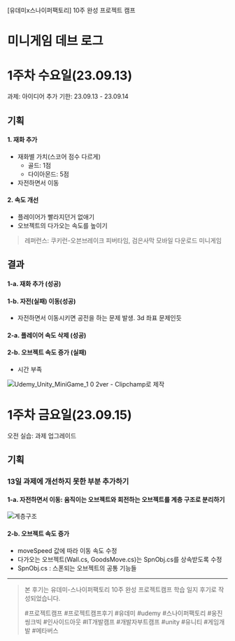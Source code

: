 [유데미x스나이퍼팩토리] 10주 완성 프로젝트 캠프

# 미니게임 데브 로그

# 1주차 수요일(23.09.13)
과제: 아이디어 추가
기한: 23.09.13 - 23.09.14

## 기획
#### 1. 재화 추가
  - 재화별 가치(스코어 점수 다르게)
    - 골드: 1점
    - 다이아몬드: 5점
  - 자전하면서 이동

#### 2. 속도 개선
  - 플레이어가 빨라지던거 없애기
  - 오브젝트의 다가오는 속도를 높이기

> 레퍼런스: 쿠키런-오븐브레이크 피버타임, 검은사막 모바일 다운로드 미니게임

## 결과
#### 1-a. 재화 추가 (성공)
#### 1-b. 자전(실패) 이동(성공)
- 자전하면서 이동시키면 공전을 하는 문제 발생. 3d 좌표 문제인듯
#### 2-a. 플레이어 속도 삭제 (성공)
#### 2-b. 오브젝트 속도 증가 (실패) 
- 시간 부족

![Udemy_Unity_MiniGame_1 0 2ver - Clipchamp로 제작](https://github.com/ise-yen/Unity10Camp_udemyXsniperfactory/assets/66158433/f4035c9d-18d4-45b6-ab19-e3ab67d9987d)


# 1주차 금요일(23.09.15)
오전 실습: 과제 업그레이드

## 기획
### 13일 과제에 개선하지 못한 부분 추가하기
#### 1-a. 자전하면서 이동: 움직이는 오브젝트와 회전하는 오브젝트를 계층 구조로 분리하기

![계층구조](https://user-images.githubusercontent.com/66158433/268151716-7776dac9-811c-4a58-bc77-860165517480.png)

#### 2-b. 오브젝트 속도 증가
- moveSpeed 값에 따라 이동 속도 수정
- 다가오는 오브젝트(Wall.cs, GoodsMove.cs)는 SpnObj.cs를 상속받도록 수정
- SpnObj.cs : 스폰되는 오브젝트의 공통 기능들



---

> 본 후기는 유데미-스나이퍼팩토리 10주 완성 프로젝트캠프 학습 일지 후기로 작성되었습니다.
> 
> #프로젝트캠프 #프로젝트캠프후기 #유데미 #udemy #스나이퍼팩토리 #웅진씽크빅 #인사이드아웃 #IT개발캠프 #개발자부트캠프 #unity #유니티 #게임개발 #메타버스 
